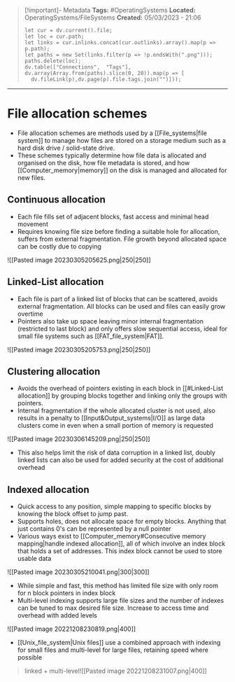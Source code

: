 > [!important]- Metadata
> **Tags:** #OperatingSystems 
> **Located:** OperatingSystems/FileSystems
> **Created:** 05/03/2023 - 21:06
> ```dataviewjs
>let cur = dv.current().file;
>let loc = cur.path;
>let links = cur.inlinks.concat(cur.outlinks).array().map(p => p.path);
>let paths = new Set(links.filter(p => !p.endsWith(".png")));
>paths.delete(loc);
>dv.table(["Connections",  "Tags"], dv.array(Array.from(paths).slice(0, 20)).map(p => [
>   dv.fileLink(p),dv.page(p).file.tags.join("")]));
> ```

___
# File allocation schemes
-   File allocation schemes are methods used by a [[File_systems|file system]] to manage how files are stored on a storage medium such as a hard disk drive / solid-state drive.
-   These schemes typically determine how file data is allocated and organised on the disk, how file metadata is stored, and how [[Computer_memory|memory]] on the disk is managed and allocated for new files.
## Continuous allocation
- Each file fills set of adjacent blocks, fast access and minimal head movement 
- Requires knowing file size before finding a suitable hole for allocation, suffers from external fragmentation. File growth beyond allocated space can be costly due to copying

![[Pasted image 20230305205625.png|250|250]]
## Linked-List allocation
- Each file is part of a linked list of blocks that can be scattered, avoids external fragmentation. All blocks can be used and files can easily grow overtime
- Pointers also take up space leaving minor internal fragmentation (restricted to last block) and only offers slow sequential access, ideal for small file systems such as [[FAT_file_system|FAT]]. 

![[Pasted image 20230305205753.png|250|250]]
## Clustering allocation 
- Avoids the overhead of pointers existing in each block in [[#Linked-List allocation]] by grouping blocks together and linking only the groups with pointers. 
- Internal fragmentation if the whole allocated cluster is not used, also results in a penalty to [[Input&Output_systems|I/O]] as large data clusters come in even when a small portion of memory is requested 

![[Pasted image 20230306145209.png|250|250]]
- This also helps limit the risk of data corruption in a linked list, doubly linked lists can also be used for added security at the cost of additional overhead
## Indexed allocation
- Quick access to any position, simple mapping to specific blocks by knowing the block offset to jump past.
- Supports holes, does not allocate space for empty blocks. Anything that just contains 0's can be represented by a null pointer
- Various ways exist to [[Computer_memory#Consecutive memory mapping|handle indexed allocation]], all of which involve an index block that holds a set of addresses. This index block cannot be used to store usable data 

![[Pasted image 20230305210041.png|300|300]]

- While simple and fast, this method has limited file size with only room for n block pointers in index block
- Multi-level indexing supports large file sizes and the number of indexes can be tuned to max desired file size. Increase to access time and overhead with added levels

![[Pasted image 20221208230819.png|400]]

- [[Unix_file_system|Unix files]] use a combined approach with indexing for small files and multi-level for large files, retaining speed where possible

> linked + multi-level![[Pasted image 20221208231007.png|400]]
